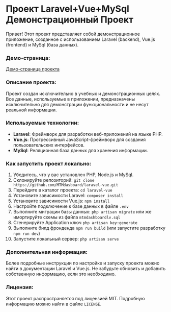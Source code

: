 # Проект Laravel+Vue+MySql Демонстрационный Проект

Привет! Этот проект представляет собой демонстрационное приложение, созданное с использованием Laravel (backend), Vue.js (frontend) и MySql (база данных).

### Демо-страница:

[Демо-страница проекта](https://laravel-vue--dasboardappacti.repl.co/)

### Описание проекта:

Проект создан исключительно в учебных и демонстрационных целях. Все данные, используемые в приложении, предназначены исключительно для демонстрации функциональности и не несут реальной информации.

### Используемые технологии:

- **Laravel**: Фреймворк для разработки веб-приложений на языке PHP.
- **Vue.js**: Прогрессивный JavaScript-фреймворк для создания пользовательских интерфейсов.
- **MySql**: Реляционная база данных для хранения информации.

### Как запустить проект локально:

1. Убедитесь, что у вас установлен PHP, Node.js и MySql.
2. Склонируйте репозиторий: `git clone https://github.com/MTMdasboard/laravel-vue.git`
3. Перейдите в каталог проекта: `cd laravel-vue`
4. Установите зависимости Laravel: `composer install`
5. Установите зависимости Vue.js: `npm install`
6. Настройте подключение к базе данных в файле `.env`
7. Выполните миграции базы данных: `php artisan migrate` или же имортируйте схемы из файла `mtmdashboardlv.sql`
8. Сгенерируйте Application ключ `php artisan key:generate`
9. Выполните билд фронденда `npm run build` (или запустите разработку `npm run dev`)
10. Запустите локальный сервер: `php artisan serve`

### Дополнительная информация:

Более подробные инструкции по настройке и запуску проекта можно найти в документации Laravel и Vue.js. Не забудьте обновить и добавить собственную информацию, если это необходимо.

### Лицензия:

Этот проект распространяется под лицензией MIT. Подробную информацию можно найти в файле `LICENSE`.
